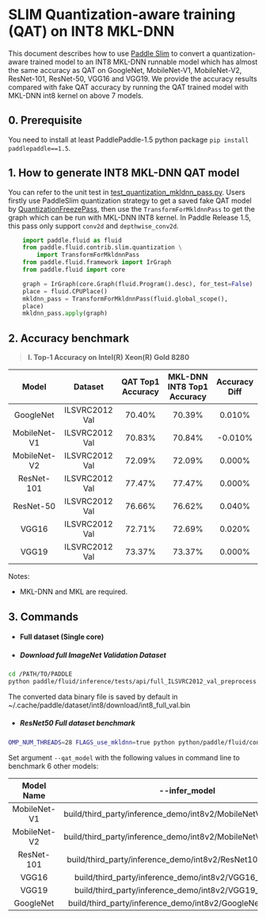 # SLIM Quantization-aware training (QAT) on INT8 MKL-DNN

This document describes how to use [Paddle Slim](https://github.com/PaddlePaddle/FluidDoc/blob/develop/doc/fluid/advanced_usage/paddle_slim/paddle_slim.md) to convert a quantization-aware trained model to an INT8 MKL-DNN runnable model which has almost the same accuracy as QAT on GoogleNet, MobileNet-V1, MobileNet-V2, ResNet-101, ResNet-50, VGG16 and VGG19. We provide the accuracy results compared with fake QAT accuracy by running the QAT trained model with MKL-DNN int8 kernel on above 7 models.

## 0. Prerequisite
You need to install at least PaddlePaddle-1.5 python package `pip install paddlepaddle==1.5`.

## 1. How to generate INT8 MKL-DNN QAT model
You can refer to the unit test in [test_quantization_mkldnn_pass.py](test_quantization_mkldnn_pass.py). Users firstly use PaddleSlim quantization strategy to get a saved fake QAT model by [QuantizationFreezePass](https://github.com/PaddlePaddle/models/tree/develop/PaddleSlim/quant_low_level_api), then use the `TransformForMkldnnPass` to get the graph which can be run with MKL-DNN INT8 kernel. In Paddle Release 1.5, this pass only support `conv2d` and `depthwise_conv2d`.

```python
    import paddle.fluid as fluid
    from paddle.fluid.contrib.slim.quantization \
        import TransformForMkldnnPass
    from paddle.fluid.framework import IrGraph
    from paddle.fluid import core	

    graph = IrGraph(core.Graph(fluid.Program().desc), for_test=False)
    place = fluid.CPUPlace()
    mkldnn_pass = TransformForMkldnnPass(fluid.global_scope(),
    place)
    mkldnn_pass.apply(graph)
```

## 2. Accuracy benchmark

>**I. Top-1 Accuracy on Intel(R) Xeon(R) Gold 8280**

| Model        | Dataset         | QAT Top1 Accuracy | MKL-DNN INT8 Top1 Accuracy | Accuracy Diff   |
| :----------: | :-------------: | :---------------: | :-----------------------:  | :--------------:|
| GoogleNet    | ILSVRC2012 Val  |    70.40%         |            70.39%          |     0.010%      |
| MobileNet-V1 | ILSVRC2012 Val  |    70.83%         |            70.84%          |    -0.010%      |
| MobileNet-V2 | ILSVRC2012 Val  |    72.09%         |            72.09%          |     0.000%      |
| ResNet-101   | ILSVRC2012 Val  |    77.47%         |            77.47%          |     0.000%      |
| ResNet-50    | ILSVRC2012 Val  |    76.66%         |            76.62%          |     0.040%      |
| VGG16        | ILSVRC2012 Val  |    72.71%         |            72.69%          |     0.020%      |
| VGG19        | ILSVRC2012 Val  |    73.37%         |            73.37%          |     0.000%      |

Notes:

* MKL-DNN and MKL are required.

## 3. Commands
* #### Full dataset (Single core)
 * ##### Download full ImageNet Validation Dataset
```bash
cd /PATH/TO/PADDLE
python paddle/fluid/inference/tests/api/full_ILSVRC2012_val_preprocess.py
```
The converted data binary file is saved by default in ~/.cache/paddle/dataset/int8/download/int8_full_val.bin
 * ##### ResNet50 Full dataset benchmark
```bash
OMP_NUM_THREADS=28 FLAGS_use_mkldnn=true python python/paddle/fluid/contrib/slim/tests/qat_int8_comparison.py --qat_model=build/third_party/inference_demo/int8v2/ResNet50_QAT/model --infer_data=/path/to/converted/int8_full_val.bin --batch_size=50 --batch_num=1000 --acc_diff_threshold=0.001
```
Set argument `--qat_model` with the following values in command line to benchmark 6 other models:

| Model Name   | --infer_model  |
| :----------: | :------------: |
| MobileNet-V1 | build/third_party/inference_demo/int8v2/MobileNetV1_QAT/model |
| MobileNet-V2 | build/third_party/inference_demo/int8v2/MobileNetV2_QAT/model |
| ResNet-101   | build/third_party/inference_demo/int8v2/ResNet101_QAT/model   |
| VGG16        | build/third_party/inference_demo/int8v2/VGG16_QAT/model       |
| VGG19        | build/third_party/inference_demo/int8v2/VGG19_QAT/model       |
| GoogleNet    | build/third_party/inference_demo/int8v2/GoogleNet_QAT/model   |
